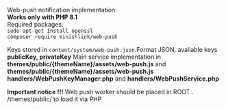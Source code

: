 Web-push notification implementation<br>
**Works only with PHP 8.1** <br>
Required packages: <br>
`sudo apt-get install openssl` <br>
`composer require minishlink/web-push` <br>


Keys stored in `content/system/web-push.json`.Format JSON, avaliable keys **publicKey, privateKey**
Main service implementation in 
<br> **themes/public/{themeName}/assets/web-push.js** and **themes/public/{themeName}/assets/web-push.js** 
<br> **handlers/WebPushKeyManager.php** and **handlers/WebPushService.php** <br>

**Important notice !!!**
Web push worker should be placed in ROOT . /themes/public/ to load it via PHP